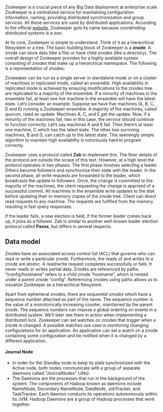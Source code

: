 Zookeeper is a crucial piece of any Big Data deployment at enterprise scale. ZooKeeper is a centralized service for maintaining configuration information, naming, providing distributed synchronization and group services. All these services are used by distributed applications. According to the official [website](https://zookeeper.apache.org/), Zookeeper gots its name because _coordinating distributed systems is a zoo_.

At its core, Zookeeper is simple to understand. Think of it as a hierarchical filesystem or a tree. The basic building block of Zookeeper is a **znode**. A znode can store data (like a file) or have child znodes (like a directory). The overall design of Zookeeper provides for a highly available system consisting of znodes that make up a hierarchical namespace. The following is a representation of znodes:

Zookeeper can be run as a single server in standalone mode or on a cluster of machines in replicated mode, called an _ensemble_. High availability in replicated mode is achieved by ensuring modifications to the znodes tree are replicated to a majority of the ensemble. If a minority of machines in the ensemble fail, at least one live machine in the ensemble will have the latest state. Let’s consider an example. Suppose we have five machines (A, B, C, D and E) running a Zookeeper ensemble. A majority of the machines, called quorum, need an update. Machines A, C, and E get the update. Now, if a minority of the machines fail, two in this case, the service should continue to function correctly. Let’s say machines A and E fail. Then there’s at least one machine, C which has the latest state. The other two surviving machines, B and D, can catch up to the latest state. This seemingly simple algorithm to maintain high availability is notoriously hard to program correctly.

Zookeeper uses a protocol called **Zab** to implement this. The finer details of the protocol are outside the scope of this text. However, at a high level the protocol operates in two phases. The first phase involves selecting a leader. Others become followers and synchronize their state with the leader. In the second phase, all write requests are forwarded to the leader, which broadcasts the update to followers. Once, the change is committed to the majority of the machines, the client requesting the change is apprised of a successful commit. All machines in the ensemble write updates to the disk before updating their in-memory copies of the znode tree. Client can direct read requests to any machine. The requests are fulfilled from the memory resulting in fast query responses.

If the leader fails, a new election is held. If the former leader comes back up, it joins as a follower. Zab is similar to another well-known leader election protocol called **Paxos**, but differs in several respects.

## Data model[](https://www.educative.io/courses/introduction-to-big-data-and-hadoop/zookeeper-intro#Data-model)

Znodes have an associated access control list (ACL) that governs who can read or write a particular znode. Furthermore, the reads of and writes to a znode are atomic. A read/write request completes successfully or fails. It never reads or writes partial data. Znodes are referenced by paths. “/config/hostname” refers to a child znode “hostname”, which is nested under a parent znode “config”. Referencing znodes using paths allows us to visualize Zookeeper as a hierarchical filesystem.

Apart from ephemeral znodes, there are _sequential znodes_ which have a sequence number attached as part of the name. The sequence number is the value of a monotonically increasing counter, maintained by the parent znode. The sequence numbers can impose a global ordering on events in a distributed system. We’ll later see them in action when implementing a distributed lock. Zookeeper can set watches on znodes that trigger when a znode is changed. A possible watches use case is monitoring changing configurations for an application. An application can set a watch on a znode containing some configuration and be notified when it is changed by a different application.


#### Journal Node
- In order for the Standby node to keep its state synchronized with the Active node, both nodes communicate with a group of separate daemons called “JournalNodes” (JNs).
- The Daemons are the processes that run in the background of the system. The components of Hadoop known as daemons include NameNode, Secondary NameNode, DataNode, JobTracker, and TaskTracker. Each daemon conducts its operations autonomously within its JVM. Hadoop Daemons are a group of Hadoop processes that work together. 
